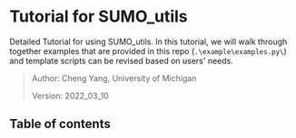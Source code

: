 # Tutorial for SUMO_utils
Detailed Tutorial for using SUMO_utils. In this tutorial, we will walk through together examples that are provided in this repo (`.\example\examples.py\`) and template scripts can be revised based on users' needs.  
 > Author: Cheng Yang, University of Michigan 
 > 
 > Version: 2022_03_10

## Table of contents
